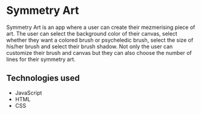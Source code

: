 # Symmetry Art

Symmetry Art is an app where a user can create their mezmerising piece of art. The user can select the background color of their canvas, select whether they want a colored brush or psycheledic brush, select the size of his/her brush and select their brush shadow. Not only the user can customize their brush and canvas but they can also choose the number of lines for their symmetry art.

## Technologies used
- JavaScript
- HTML
- CSS



